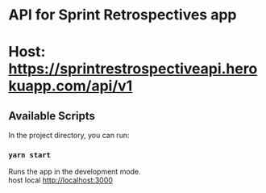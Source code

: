 # API for Sprint Retrospectives app
# Host: https://sprintrestrospectiveapi.herokuapp.com/api/v1

## Available Scripts

In the project directory, you can run:

### `yarn start`

Runs the app in the development mode.<br />
host local [http://localhost:3000](http://localhost:3000)
